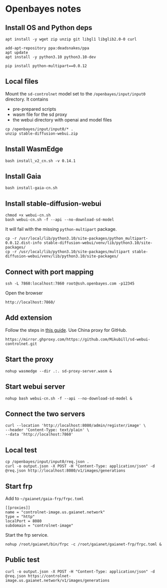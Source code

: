 # Openbayes notes

## Install OS and Python deps

```
apt install -y wget zip unzip git libgl1 libglib2.0-0 curl

add-apt-repository ppa:deadsnakes/ppa
apt update
apt install -y python3.10 python3.10-dev

pip install python-multipart==0.0.12
```

## Local files

Mount the `sd-controlnet` model set to the `/openbayes/input/input0` directory. It contains

* pre-prepared scripts
* wasm file for the sd proxy
* the webui directory with openai and model files

```
cp /openbayes/input/input0/* .
unzip stable-diffusion-webui.zip
```

## Install WasmEdge

```
bash install_v2_cn.sh -v 0.14.1
```

## Install Gaia

```
bash install-gaia-cn.sh
```

## Install stable-diffusion-webui

```
chmod +x webui-cn.sh
bash webui-cn.sh -f --api --no-download-sd-model
```

It will fail with the missing `python-multipart` package.

```
cp -r /usr/local/lib/python3.10/site-packages/python_multipart-0.0.12.dist-info stable-diffusion-webui/venv/lib/python3.10/site-packages/
cp -r /usr/local/lib/python3.10/site-packages/multipart stable-diffusion-webui/venv/lib/python3.10/site-packages/
```

## Connect with port mapping

```
ssh -L 7860:localhost:7860 root@ssh.openbayes.com -p12345
```

Open the browser

```
http://localhost:7860/
```

## Add extension

Follow the steps in [this guide](https://github.com/Mikubill/sd-webui-controlnet?tab=readme-ov-file#installation). Use China proxy for GitHub.

```
https://mirror.ghproxy.com/https://github.com/Mikubill/sd-webui-controlnet.git
```

## Start the proxy

```
nohup wasmedge --dir .:. sd-proxy-server.wasm &
```

## Start webui server

```
nohup bash webui-cn.sh -f --api --no-download-sd-model &
```

## Connect the two servers

```
curl --location 'http://localhost:8080/admin/register/image' \
--header 'Content-Type: text/plain' \
--data 'http://localhost:7860'
```

## Local test

```
cp /openbayes/input/input0/req.json .
curl -o output.json -X POST -H "Content-Type: application/json" -d @req.json http://localhost:8080/v1/images/generations
```

## Start frp

Add to `~/gaianet/gaia-frp/frpc.toml`

```
[[proxies]]
name = "controlnet-image.us.gaianet.network"
type = "http"
localPort = 8080
subdomain = "controlnet-image"
```

Start the frp service.

```
nohup /root/gaianet/bin/frpc -c /root/gaianet/gaianet-frp/frpc.toml &
```

## Public test

```
curl -o output.json -X POST -H "Content-Type: application/json" -d @req.json https://controlnet-image.us.gaianet.network/v1/images/generations
```


